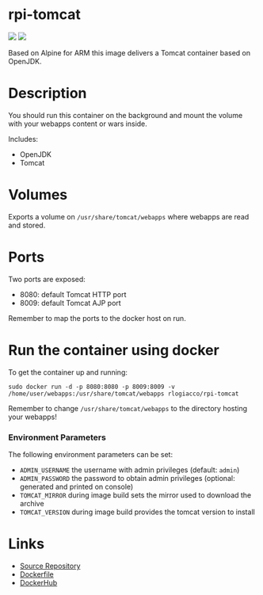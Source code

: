 rpi-tomcat
==============

[![](https://images.microbadger.com/badges/image/rlogiacco/rpi-tomcat.svg)](https://microbadger.com/images/rlogiacco/rpi-tomcat) [![](https://images.microbadger.com/badges/version/rlogiacco/rpi-tomcat.svg)](https://microbadger.com/images/rlogiacco/rpi-tomcat)

Based on Alpine for ARM this image delivers a Tomcat container based on OpenJDK.

# Description
You should run this container on the background and mount the volume with your webapps content or wars inside.

Includes:

 - OpenJDK
 - Tomcat
 
# Volumes
Exports a volume on `/usr/share/tomcat/webapps` where webapps are read and stored.

# Ports
Two ports are exposed:

 - 8080: default Tomcat HTTP port
 - 8009: default Tomcat AJP port

Remember to map the ports to the docker host on run.


# Run the container using docker
To get the container up and running:
 
```
sudo docker run -d -p 8080:8080 -p 8009:8009 -v /home/user/webapps:/usr/share/tomcat/webapps rlogiacco/rpi-tomcat
```

Remember to change `/usr/share/tomcat/webapps` to the directory hosting your webapps!

### Environment Parameters

The following environment parameters can be set:

 - `ADMIN_USERNAME` the username with admin privileges (default: `admin`)
 - `ADMIN_PASSWORD` the password to obtain admin privileges (optional: generated and printed on console)
 - `TOMCAT_MIRROR`  during image build sets the mirror used to download the archive
 - `TOMCAT_VERSION` during image build provides the tomcat version to install
 

# Links

 - [Source Repository](https://github.com/rlogiacco-docker/rpi-tomcat)
 - [Dockerfile](https://github.com/rlogiacco-docker/rpi-tomcat/blob/master/Dockerfile)
 - [DockerHub](https://registry.hub.docker.com/u/rlogiacco/rpi-tomcat/)
